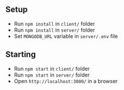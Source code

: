 ## Setup
- Run `npm install` in `client/` folder
- Run `npm install` in `server/` folder
- Set `MONGODB_URL` variable in `server/.env` file

## Starting
- Run `npm start` in `client/` folder
- Run `npm start` in `server/` folder
- Open `http://localhost:3000/` in a browser